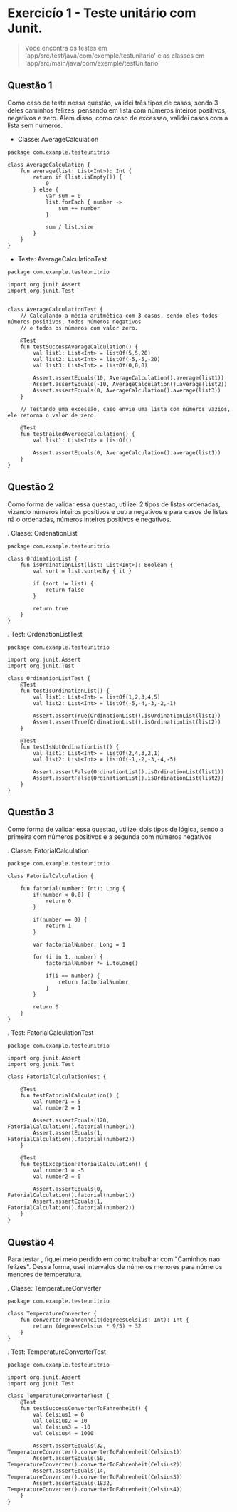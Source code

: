 # Exercicío 1 - Teste unitário com Junit.
> Você encontra os testes em 'app/src/test/java/com/exemple/testunitario' e as classes em 'app/src/main/java/com/exemple/testUnitario'

## Questão 1
 Como caso de teste nessa questão, validei três tipos de casos, sendo 3 deles caminhos felizes, pensando em lista com números inteiros positivos, negativos e zero. Alem disso, como caso de excessao, validei casos com a lista sem números.

- Classe: AverageCalculation

```
package com.example.testeunitrio

class AverageCalculation {
    fun average(list: List<Int>): Int {
        return if (list.isEmpty()) {
            0
        } else {
            var sum = 0
            list.forEach { number ->
                sum += number
            }

            sum / list.size
        }
    }
}
```

- Teste: AverageCalculationTest
```
package com.example.testeunitrio

import org.junit.Assert
import org.junit.Test


class AverageCalculationTest {
    // Calculando a média aritmética com 3 casos, sendo eles todos números positivos, todos números negativos
    // e todos os números com valor zero.

    @Test
    fun testSuccessAverageCalculation() {
        val list1: List<Int> = listOf(5,5,20)
        val list2: List<Int> = listOf(-5,-5,-20)
        val list3: List<Int> = listOf(0,0,0)

        Assert.assertEquals(10, AverageCalculation().average(list1))
        Assert.assertEquals(-10, AverageCalculation().average(list2))
        Assert.assertEquals(0, AverageCalculation().average(list3))
    }

    // Testando uma excessão, caso envie uma lista com números vazios, ele retorna o valor de zero.

    @Test
    fun testFailedAverageCalculation() {
        val list1: List<Int> = listOf()

        Assert.assertEquals(0, AverageCalculation().average(list1))
    }
}
```

<td />

## Questão 2
 Como forma de validar essa questao, utilizei 2 tipos de listas ordenadas, vizando números inteiros positivos e outra negativos e para casos de listas nã
o ordenadas, números inteiros positivos e negativos.

. Classe: OrdenationList

```
package com.example.testeunitrio

class OrdinationList {
    fun isOrdinationList(list: List<Int>): Boolean {
        val sort = list.sortedBy { it }

        if (sort != list) {
            return false
        }

        return true
    }
}
```

. Test: OrdenationListTest
```
package com.example.testeunitrio

import org.junit.Assert
import org.junit.Test

class OrdinationListTest {
    @Test
    fun testIsOrdinationList() {
        val list1: List<Int> = listOf(1,2,3,4,5)
        val list2: List<Int> = listOf(-5,-4,-3,-2,-1)

        Assert.assertTrue(OrdinationList().isOrdinationList(list1))
        Assert.assertTrue(OrdinationList().isOrdinationList(list2))
    }

    @Test
    fun testIsNotOrdinationList() {
        val list1: List<Int> = listOf(2,4,3,2,1)
        val list2: List<Int> = listOf(-1,-2,-3,-4,-5)

        Assert.assertFalse(OrdinationList().isOrdinationList(list1))
        Assert.assertFalse(OrdinationList().isOrdinationList(list2))
    }
}
```


## Questão 3
 Como forma de validar essa questao, utilizei dois tipos de lógica, sendo a primeira com números positivos e a segunda com números negativos 

. Classe: FatorialCalculation

```
package com.example.testeunitrio

class FatorialCalculation {

    fun fatorial(number: Int): Long {
        if(number < 0.0) {
            return 0
        }

        if(number == 0) {
            return 1
        }

        var factorialNumber: Long = 1

        for (i in 1..number) {
            factorialNumber *= i.toLong()

            if(i == number) {
                return factorialNumber
            }
        }

        return 0
    }
}
```

. Test: FatorialCalculationTest
```
package com.example.testeunitrio

import org.junit.Assert
import org.junit.Test

class FatorialCalculationTest {

    @Test
    fun testFatorialCalculation() {
        val number1 = 5
        val number2 = 1

        Assert.assertEquals(120, FatorialCalculation().fatorial(number1))
        Assert.assertEquals(1, FatorialCalculation().fatorial(number2))
    }

    @Test
    fun testExceptionFatorialCalculation() {
        val number1 = -5
        val number2 = 0

        Assert.assertEquals(0, FatorialCalculation().fatorial(number1))
        Assert.assertEquals(1, FatorialCalculation().fatorial(number2))
    }
}
```

## Questão 4
Para testar , fiquei meio perdido em como trabalhar com "Caminhos nao felizes". Dessa forma, usei intervalos de números menores para números menores de temperatura.

. Classe: TemperatureConverter

```
package com.example.testeunitrio

class TemperatureConverter {
    fun converterToFahrenheit(degreesCelsius: Int): Int {
        return (degreesCelsius * 9/5) + 32
    }
}
```

. Test: TemperatureConverterTest
```
package com.example.testeunitrio

import org.junit.Assert
import org.junit.Test

class TemperatureConverterTest {
    @Test
    fun testSuccessConverterToFahrenheit() {
        val Celsius1 = 0
        val Celsius2 = 10
        val Celsius3 = -10
        val Celsius4 = 1000

        Assert.assertEquals(32, TemperatureConverter().converterToFahrenheit(Celsius1))
        Assert.assertEquals(50, TemperatureConverter().converterToFahrenheit(Celsius2))
        Assert.assertEquals(14, TemperatureConverter().converterToFahrenheit(Celsius3))
        Assert.assertEquals(1832, TemperatureConverter().converterToFahrenheit(Celsius4))
    }
}
```
